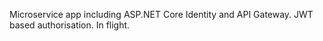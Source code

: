 Microservice app including ASP.NET Core Identity and API Gateway. JWT based authorisation. In flight.
